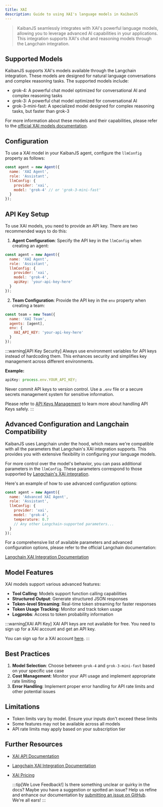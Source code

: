 ```yaml
---
title: XAI
description: Guide to using XAI's language models in KaibanJS
---
```


> KaibanJS seamlessly integrates with XAI's powerful language models, allowing you to leverage advanced AI capabilities in your applications. This integration supports XAI's chat and reasoning models through the Langchain integration.

## Supported Models

KaibanJS supports XAI's models available through the Langchain integration. These models are designed for natural language conversations and complex reasoning tasks. The supported models include:

- grok-4: A powerful chat model optimized for conversational AI and complex reasoning tasks
- grok-3: A powerful chat model optimized for conversational AI
- grok-3-mini-fast: A specialized model designed for complex reasoning tasks, but faster than grok-3

For more information about these models and their capabilities, please refer to the [official XAI models documentation](https://docs.x.ai/docs/models).

## Configuration

To use a XAI model in your KaibanJS agent, configure the `llmConfig` property as follows:

```javascript
const agent = new Agent({
  name: 'XAI Agent',
  role: 'Assistant',
  llmConfig: {
    provider: 'xai',
    model: 'grok-4' // or 'grok-3-mini-fast'
  }
});
```

## API Key Setup

To use XAI models, you need to provide an API key. There are two recommended ways to do this:

1. **Agent Configuration**: Specify the API key in the `llmConfig` when creating an agent:

```javascript
const agent = new Agent({
  name: 'XAI Agent',
  role: 'Assistant',
  llmConfig: {
    provider: 'xai',
    model: 'grok-4',
    apiKey: 'your-api-key-here'
  }
});
```

2. **Team Configuration**: Provide the API key in the `env` property when creating a team:

```javascript
const team = new Team({
  name: 'XAI Team',
  agents: [agent],
  env: {
    XAI_API_KEY: 'your-api-key-here'
  }
});
```

:::warning[API Key Security]
Always use environment variables for API keys instead of hardcoding them. This enhances security and simplifies key management across different environments.

**Example:**

```javascript
apiKey: process.env.YOUR_API_KEY;
```

Never commit API keys to version control. Use a `.env` file or a secure secrets management system for sensitive information.

Please refer to [API Keys Management](/how-to/API%20Key%20Management) to learn more about handling API Keys safely.
:::

## Advanced Configuration and Langchain Compatibility

KaibanJS uses Langchain under the hood, which means we're compatible with all the parameters that Langchain's XAI integration supports. This provides you with extensive flexibility in configuring your language models.

For more control over the model's behavior, you can pass additional parameters in the `llmConfig`. These parameters correspond to those supported by [Langchain's XAI integration](https://js.langchain.com/docs/integrations/chat/xai/).

Here's an example of how to use advanced configuration options:

```javascript
const agent = new Agent({
  name: 'Advanced XAI Agent',
  role: 'Assistant',
  llmConfig: {
    provider: 'xai',
    model: 'grok-4',
    temperature: 0.7
    // Any other Langchain-supported parameters...
  }
});
```

For a comprehensive list of available parameters and advanced configuration options, please refer to the official Langchain documentation:

[Langchain XAI Integration Documentation](https://js.langchain.com/docs/integrations/chat/xai/)

## Model Features

XAI models support various advanced features:

- **Tool Calling**: Models support function calling capabilities
- **Structured Output**: Generate structured JSON responses
- **Token-level Streaming**: Real-time token streaming for faster responses
- **Token Usage Tracking**: Monitor and track token usage
- **Logprobs**: Access to token probability information

:::warning[XAI API Key]
XAI API keys are not available for free. You need to sign up for a XAI account and get an API key.

You can sign up for a XAI account [here](https://x.ai/signup).
:::

## Best Practices

1. **Model Selection**: Choose between `grok-4` and `grok-3-mini-fast` based on your specific use case
2. **Cost Management**: Monitor your API usage and implement appropriate rate limiting
3. **Error Handling**: Implement proper error handling for API rate limits and other potential issues

## Limitations

- Token limits vary by model. Ensure your inputs don't exceed these limits
- Some features may not be available across all models
- API rate limits may apply based on your subscription tier

## Further Resources

- [XAI API Documentation](https://docs.x.ai/docs/overview)
- [Langchain XAI Integration Documentation](https://js.langchain.com/docs/integrations/chat/xai/)
- [XAI Pricing](https://x.ai/pricing)

  :::tip[We Love Feedback!]
  Is there something unclear or quirky in the docs? Maybe you have a suggestion or spotted an issue? Help us refine and enhance our documentation by [submitting an issue on GitHub](https://github.com/kaiban-ai/KaibanJS/issues). We're all ears!
  :::
